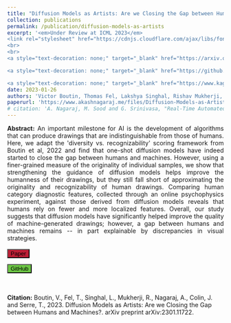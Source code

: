 ```yaml
---
title: "Diffusion Models as Artists: Are we Closing the Gap between Humans and Machines?"
collection: publications
permalink: /publication/diffusion-models-as-artists
excerpt: '<em>Under Review at ICML 2023</em>
<link rel="stylesheet" href="https://cdnjs.cloudflare.com/ajax/libs/font-awesome/6.2.0/css/all.min.css" integrity="sha512-xh6O/CkQoPOWDdYTDqeRdPCVd1SpvCA9XXcUnZS2FmJNp1coAFzvtCN9BmamE+4aHK8yyUHUSCcJHgXloTyT2A==" crossorigin="anonymous" referrerpolicy="no-referrer" />
<br>
<br>
<a style="text-decoration: none;" target="_blank" href="https://arxiv.org/abs/2301.11722" ><button style="background-color: #bd1f36;" type="button" class="btn btn-primary"><i class="fa-solid fa-file-pdf"></i> arXiv</button></a>

<a style="text-decoration: none;" target="_blank" href="https://github.com/serre-lab/click_draw"><button  style="background-color: #6cc644;" type="button" class="btn btn-info"><i class="fa-brands fa-github"></i> GitHub</button></a>

<a style="text-decoration: none;" target="_blank" href="https://www.kaggle.com/competitions/asap-sas/data"><button style="background-color: #4078c0;" type="button" class="btn btn-warning"><i class="fa-solid fa-database"></i> Data</button></a>'
date: 2023-01-26
authors: 'Victor Boutin, Thomas Fel, Lakshya Singhal, Rishav Mukherji, <strong>Akash Nagaraj</strong>, Julien Colin, Thomas Serre'
paperurl: 'https://www.akashnagaraj.me/files/Diffusion-Models-as-Artists.pdf'
# citation: 'A. Nagaraj, M. Sood and G. Srinivasa, "Real-Time Automated Answer Scoring," 2018 IEEE 18th International Conference on Advanced Learning Technologies (ICALT), 2018, pp. 231-232, doi: 10.1109/ICALT.2018.00122.'
---
```

<!-- Google tag (gtag.js) -->
<script async src="https://www.googletagmanager.com/gtag/js?id=G-N13ZXFY26T"></script>
<script>
  window.dataLayer = window.dataLayer || [];
  function gtag(){dataLayer.push(arguments);}
  gtag('js', new Date());

  gtag('config', 'G-N13ZXFY26T');
</script>
<link href="https://cdn.jsdelivr.net/npm/bootstrap@5.2.2/dist/css/bootstrap.min.css" rel="stylesheet" integrity="sha384-Zenh87qX5JnK2Jl0vWa8Ck2rdkQ2Bzep5IDxbcnCeuOxjzrPF/et3URy9Bv1WTRi" crossorigin="anonymous">
<script src="https://cdn.jsdelivr.net/npm/bootstrap@5.2.2/dist/js/bootstrap.bundle.min.js" integrity="sha384-OERcA2EqjJCMA+/3y+gxIOqMEjwtxJY7qPCqsdltbNJuaOe923+mo//f6V8Qbsw3" crossorigin="anonymous"></script>
<link rel="stylesheet" href="https://cdnjs.cloudflare.com/ajax/libs/font-awesome/6.2.0/css/all.min.css" integrity="sha512-xh6O/CkQoPOWDdYTDqeRdPCVd1SpvCA9XXcUnZS2FmJNp1coAFzvtCN9BmamE+4aHK8yyUHUSCcJHgXloTyT2A==" crossorigin="anonymous" referrerpolicy="no-referrer" />

<div style="text-align: justify; text-justify: inter-word;"><strong>Abstract:</strong> An important milestone for AI is the development of algorithms that can produce drawings that are indistinguishable from those of humans. Here, we adapt the 'diversity vs. recognizability' scoring framework from Boutin et al, 2022 and find that one-shot diffusion models have indeed started to close the gap between humans and machines. However, using a finer-grained measure of the originality of individual samples, we show that strengthening the guidance of diffusion models helps improve the humanness of their drawings, but they still fall short of approximating the originality and recognizability of human drawings. Comparing human category diagnostic features, collected through an online psychophysics experiment, against those derived from diffusion models reveals that humans rely on fewer and more localized features. Overall, our study suggests that diffusion models have significantly helped improve the quality of machine-generated drawings; however, a gap between humans and machines remains -- in part explainable by discrepancies in visual strategies.</div>
<br>
<div>
<a style="text-decoration: none;" target="_blank" href="https://www.akashnagaraj.me/files/Diffusion-Models-as-Artists.pdf"><button type="button" class="btn btn-primary" style="background-color: #bd1f36;"><i class="fa-solid fa-file-pdf"></i> Paper</button></a>

<a style="text-decoration: none;" target="_blank" href="https://github.com/serre-lab/click_draw"><button type="button" class="btn btn-info" style="background-color: #6cc644;" ><i class="fa-brands fa-github"></i> GitHub</button></a>

<!-- <a style="text-decoration: none;" target="_blank" href="https://www.kaggle.com/competitions/sp-society-camera-model-identification/data"><button type="button" class="btn btn-warning"><i class="fa-solid fa-database"></i> Data</button></a>
</div> -->
<br><br>
<strong>Citation:</strong> Boutin, V., Fel, T., Singhal, L., Mukherji, R., Nagaraj, A., Colin, J. and Serre, T., 2023. Diffusion Models as Artists: Are we Closing the Gap between Humans and Machines?. arXiv preprint arXiv:2301.11722.